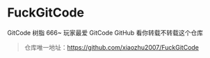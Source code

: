 # FuckGitCode
GitCode 树脂 666~ 玩家最爱 GitCode GitHub 看你转载不转载这个仓库

> 仓库唯一地址：<https://github.com/xiaozhu2007/FuckGitCode>

